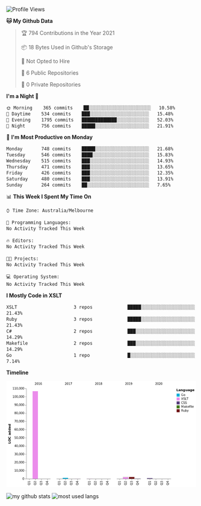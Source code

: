 <!--START_SECTION:waka-->
![Profile Views](http://img.shields.io/badge/Profile%20Views-12-blue)

**🐱 My Github Data** 

> 🏆 794 Contributions in the Year 2021
 > 
> 📦 18 Bytes Used in Github's Storage 
 > 
> 🚫 Not Opted to Hire
 > 
> 📜 6 Public Repositories 
 > 
> 🔑 0 Private Repositories  
 > 
**I'm a Night 🦉** 

```text
🌞 Morning    365 commits    ██░░░░░░░░░░░░░░░░░░░░░░░   10.58% 
🌆 Daytime    534 commits    ███░░░░░░░░░░░░░░░░░░░░░░   15.48% 
🌃 Evening    1795 commits   █████████████░░░░░░░░░░░░   52.03% 
🌙 Night      756 commits    █████░░░░░░░░░░░░░░░░░░░░   21.91%

```
📅 **I'm Most Productive on Monday** 

```text
Monday       748 commits    █████░░░░░░░░░░░░░░░░░░░░   21.68% 
Tuesday      546 commits    ████░░░░░░░░░░░░░░░░░░░░░   15.83% 
Wednesday    515 commits    ███░░░░░░░░░░░░░░░░░░░░░░   14.93% 
Thursday     471 commits    ███░░░░░░░░░░░░░░░░░░░░░░   13.65% 
Friday       426 commits    ███░░░░░░░░░░░░░░░░░░░░░░   12.35% 
Saturday     480 commits    ███░░░░░░░░░░░░░░░░░░░░░░   13.91% 
Sunday       264 commits    ██░░░░░░░░░░░░░░░░░░░░░░░   7.65%

```


📊 **This Week I Spent My Time On** 

```text
⌚︎ Time Zone: Australia/Melbourne

💬 Programming Languages: 
No Activity Tracked This Week

🔥 Editors: 
No Activity Tracked This Week

🐱‍💻 Projects: 
No Activity Tracked This Week

💻 Operating System: 
No Activity Tracked This Week

```

**I Mostly Code in XSLT** 

```text
XSLT                     3 repos             █████░░░░░░░░░░░░░░░░░░░░   21.43% 
Ruby                     3 repos             █████░░░░░░░░░░░░░░░░░░░░   21.43% 
C#                       2 repos             ███░░░░░░░░░░░░░░░░░░░░░░   14.29% 
Makefile                 2 repos             ███░░░░░░░░░░░░░░░░░░░░░░   14.29% 
Go                       1 repo              █░░░░░░░░░░░░░░░░░░░░░░░░   7.14%

```


**Timeline**

![Chart not found](https://raw.githubusercontent.com/opoudjis/opoudjis/main/charts/bar_graph.png) 


<!--END_SECTION:waka-->


![my github stats](https://github-readme-stats.vercel.app/api?username=opoudjis&show_icons=true&theme=tokyonight&line_height=27)
![most used langs](https://github-readme-stats.vercel.app/api/top-langs/?username=opoudjis&hide=css,html&theme=tokyonight)

<!--
**opoudjis/opoudjis** is a ✨ _special_ ✨ repository because its `README.md` (this file) appears on your GitHub profile.

Here are some ideas to get you started:

- 🔭 I’m currently working on ...
- 🌱 I’m currently learning ...
- 👯 I’m looking to collaborate on ...
- 🤔 I’m looking for help with ...
- 💬 Ask me about ...
- 📫 How to reach me: ...
- 😄 Pronouns: ...
- ⚡ Fun fact: ...
-->
